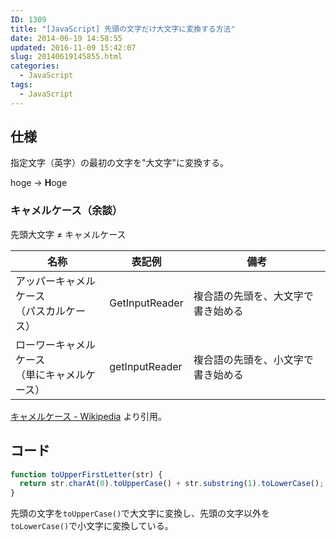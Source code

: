 ```yaml
---
ID: 1309
title: "[JavaScript] 先頭の文字だけ大文字に変換する方法"
date: 2014-06-19 14:58:55
updated: 2016-11-09 15:42:07
slug: 20140619145855.html
categories:
  - JavaScript
tags:
  - JavaScript
---
```


<!--more-->

## 仕様

指定文字（英字）の最初の文字を"大文字"に変換する。

hoge -> **H**oge

### キャメルケース（余談）

先頭大文字 ≠ キャメルケース

| 名称                                             | 表記例         | 備考                               |
| ------------------------------------------------ | -------------- | ---------------------------------- |
| アッパーキャメルケース<br>（パスカルケース）     | GetInputReader | 複合語の先頭を、大文字で書き始める |
| ローワーキャメルケース<br>（単にキャメルケース） | getInputReader | 複合語の先頭を、小文字で書き始める |

[キャメルケース - Wikipedia](https://ja.wikipedia.org/wiki/%E3%82%AD%E3%83%A3%E3%83%A1%E3%83%AB%E3%82%B1%E3%83%BC%E3%82%B9) より引用。

## コード

```javascript
function toUpperFirstLetter(str) {
  return str.charAt(0).toUpperCase() + str.substring(1).toLowerCase();
}
```

先頭の文字を`toUpperCase()`で大文字に変換し、先頭の文字以外を`toLowerCase()`で小文字に変換している。

